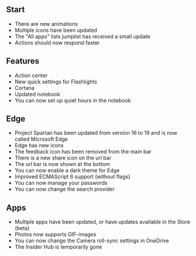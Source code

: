 ## Start
- There are new animations
- Multiple icons have been updated
- The "All apps" lists jumplist has received a small update
- Actions should now respond faster

## Features
- Action center
 - New quick settings for Flashlights
- Cortana
 - Updated notebook
 - You can now set up quiet hours in the notebook

## Edge
- Project Spartan has been updated from version 16 to 19 and is now called Microsoft Edge
- Edge has new icons
- The feedback icon has been removed from the main bar
- There is a new share icon on the url bar
- The url bar is now shown at the bottom
- You can now enable a dark theme for Edge
- Improved ECMAScript 6 support (without flags)
- You can now manage your passwords
- You can now change the search provider

## Apps
- Multiple apps have been updated, or have updates available in the Store (beta)
- Photos now supports GIF-images
- You can now change the Camera roll-sync settings in OneDrive
- The Insider Hub is temporarily gone
